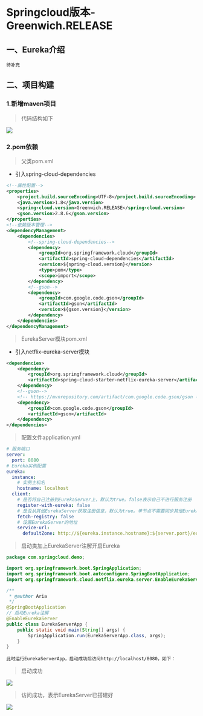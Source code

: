 # Springcloud版本-Greenwich.RELEASE

## 一、Eureka介绍

```
待补充
```

## 二、项目构建

### 1.新增maven项目
> 代码结构如下

![](/media/202108/2021-08-18_095713.png)

### 2.pom依赖
> 父类pom.xml
- 引入spring-cloud-dependencies
```xml
<!--属性配置-->
<properties>
	<project.build.sourceEncoding>UTF-8</project.build.sourceEncoding>
	<java.version>1.8</java.version>
	<spring-cloud.version>Greenwich.RELEASE</spring-cloud.version>
	<gson.version>2.8.6</gson.version>
</properties>
<!--依赖版本管理-->
<dependencyManagement>
	<dependencies>
		<!--spring-cloud-dependencies-->
		<dependency>
			<groupId>org.springframework.cloud</groupId>
			<artifactId>spring-cloud-dependencies</artifactId>
			<version>${spring-cloud.version}</version>
			<type>pom</type>
			<scope>import</scope>
		</dependency>
		<!--gson-->
		<dependency>
			<groupId>com.google.code.gson</groupId>
			<artifactId>gson</artifactId>
			<version>${gson.version}</version>
		</dependency>
	</dependencies>
</dependencyManagement>
```

> EurekaServer模块pom.xml
- 引入netflix-eureka-server模块
```xml
<dependencies>
	<dependency>
		<groupId>org.springframework.cloud</groupId>
		<artifactId>spring-cloud-starter-netflix-eureka-server</artifactId>
	</dependency>
	<!--gson-->
	<!-- https://mvnrepository.com/artifact/com.google.code.gson/gson -->
	<dependency>
		<groupId>com.google.code.gson</groupId>
		<artifactId>gson</artifactId>
	</dependency>
</dependencies>
```

> 配置文件application.yml

```yaml
# 服务端口
server:
  port: 8080
# Eureka实例配置
eureka:
  instance:
    # 实例主机名
    hostname: localhost
  client:
    # 是否将自己注册到EurekaServer上，默认为true。false表示自己不进行服务注册
    register-with-eureka: false
    # 是否从其他EurekaServer获取注册信息，默认为true。单节点不需要同步其他EurekaServer服务节点的数据，设置为false
    fetch-registry: false
    # 设置EurekaServer的地址
    service-url:
      defaultZone: http://${eureka.instance.hostname}:${server.port}/eureka/
```

> 启动类加上EurekaServer注解开启Eureka

```java
package com.springcloud.demo;

import org.springframework.boot.SpringApplication;
import org.springframework.boot.autoconfigure.SpringBootApplication;
import org.springframework.cloud.netflix.eureka.server.EnableEurekaServer;

/**
 * @author Aria
 */
@SpringBootApplication
// 启动Eureka注解
@EnableEurekaServer
public class EurekaServerApp {
    public static void main(String[] args) {
        SpringApplication.run(EurekaServerApp.class, args);
    }
}
```

```此时运行EurekaServerApp，启动成功后访问http://localhost/8080，如下：```
> 启动成功

![](/media/202108/2021-08-18_101202.png)

> 访问成功，表示EurekaServer已搭建好

![](/media/202108/2021-08-18_101333.png)

